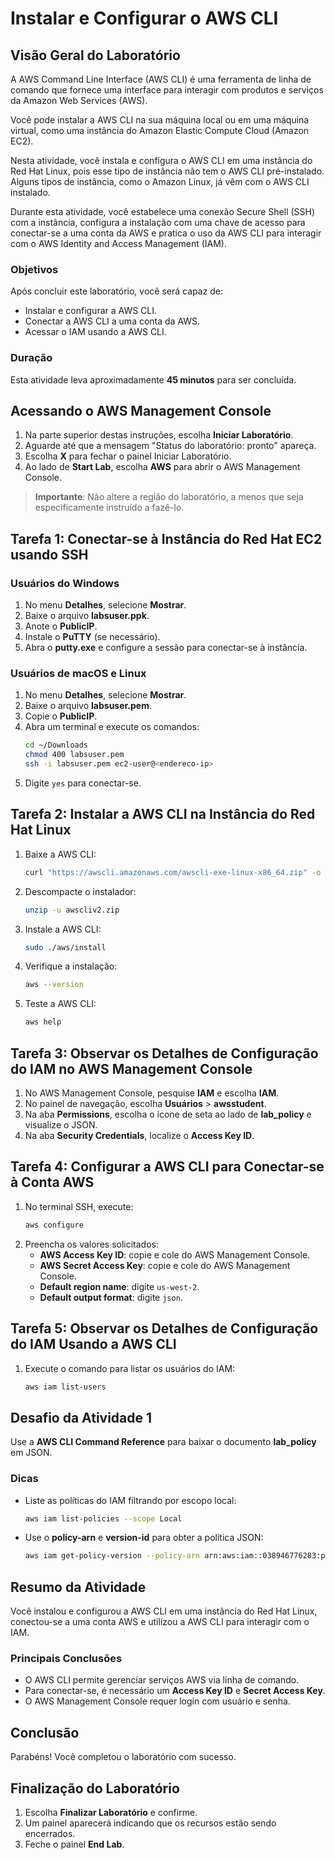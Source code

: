 # Instalar e Configurar o AWS CLI

## Visão Geral do Laboratório
A AWS Command Line Interface (AWS CLI) é uma ferramenta de linha de comando que fornece uma interface para interagir com produtos e serviços da Amazon Web Services (AWS).

Você pode instalar a AWS CLI na sua máquina local ou em uma máquina virtual, como uma instância do Amazon Elastic Compute Cloud (Amazon EC2).

Nesta atividade, você instala e configura o AWS CLI em uma instância do Red Hat Linux, pois esse tipo de instância não tem o AWS CLI pré-instalado. Alguns tipos de instância, como o Amazon Linux, já vêm com o AWS CLI instalado.

Durante esta atividade, você estabelece uma conexão Secure Shell (SSH) com a instância, configura a instalação com uma chave de acesso para conectar-se a uma conta da AWS e pratica o uso da AWS CLI para interagir com o AWS Identity and Access Management (IAM).

### Objetivos
Após concluir este laboratório, você será capaz de:
- Instalar e configurar a AWS CLI.
- Conectar a AWS CLI a uma conta da AWS.
- Acessar o IAM usando a AWS CLI.

### Duração
Esta atividade leva aproximadamente **45 minutos** para ser concluída.

## Acessando o AWS Management Console
1. Na parte superior destas instruções, escolha **Iniciar Laboratório**.
2. Aguarde até que a mensagem "Status do laboratório: pronto" apareça.
3. Escolha **X** para fechar o painel Iniciar Laboratório.
4. Ao lado de **Start Lab**, escolha **AWS** para abrir o AWS Management Console.

> **Importante**: Não altere a região do laboratório, a menos que seja especificamente instruído a fazê-lo.

## Tarefa 1: Conectar-se à Instância do Red Hat EC2 usando SSH

### Usuários do Windows
1. No menu **Detalhes**, selecione **Mostrar**.
2. Baixe o arquivo **labsuser.ppk**.
3. Anote o **PublicIP**.
4. Instale o **PuTTY** (se necessário).
5. Abra o **putty.exe** e configure a sessão para conectar-se à instância.

### Usuários de macOS e Linux
1. No menu **Detalhes**, selecione **Mostrar**.
2. Baixe o arquivo **labsuser.pem**.
3. Copie o **PublicIP**.
4. Abra um terminal e execute os comandos:
   ```bash
   cd ~/Downloads
   chmod 400 labsuser.pem
   ssh -i labsuser.pem ec2-user@<endereco-ip>
   ```
5. Digite `yes` para conectar-se.

## Tarefa 2: Instalar a AWS CLI na Instância do Red Hat Linux
1. Baixe a AWS CLI:
   ```bash
   curl "https://awscli.amazonaws.com/awscli-exe-linux-x86_64.zip" -o "awscliv2.zip"
   ```
2. Descompacte o instalador:
   ```bash
   unzip -u awscliv2.zip
   ```
3. Instale a AWS CLI:
   ```bash
   sudo ./aws/install
   ```
4. Verifique a instalação:
   ```bash
   aws --version
   ```
5. Teste a AWS CLI:
   ```bash
   aws help
   ```

## Tarefa 3: Observar os Detalhes de Configuração do IAM no AWS Management Console
1. No AWS Management Console, pesquise **IAM** e escolha **IAM**.
2. No painel de navegação, escolha **Usuários** > **awsstudent**.
3. Na aba **Permissions**, escolha o ícone de seta ao lado de **lab_policy** e visualize o JSON.
4. Na aba **Security Credentials**, localize o **Access Key ID**.

## Tarefa 4: Configurar a AWS CLI para Conectar-se à Conta AWS
1. No terminal SSH, execute:
   ```bash
   aws configure
   ```
2. Preencha os valores solicitados:
   - **AWS Access Key ID**: copie e cole do AWS Management Console.
   - **AWS Secret Access Key**: copie e cole do AWS Management Console.
   - **Default region name**: digite `us-west-2`.
   - **Default output format**: digite `json`.

## Tarefa 5: Observar os Detalhes de Configuração do IAM Usando a AWS CLI
1. Execute o comando para listar os usuários do IAM:
   ```bash
   aws iam list-users
   ```

## Desafio da Atividade 1
Use a **AWS CLI Command Reference** para baixar o documento **lab_policy** em JSON.

### Dicas
- Liste as políticas do IAM filtrando por escopo local:
  ```bash
  aws iam list-policies --scope Local
  ```
- Use o **policy-arn** e **version-id** para obter a política JSON:
  ```bash
  aws iam get-policy-version --policy-arn arn:aws:iam::038946776283:policy/lab_policy --version-id v1 > lab_policy.json
  ```

## Resumo da Atividade
Você instalou e configurou a AWS CLI em uma instância do Red Hat Linux, conectou-se a uma conta AWS e utilizou a AWS CLI para interagir com o IAM.

### Principais Conclusões
- O AWS CLI permite gerenciar serviços AWS via linha de comando.
- Para conectar-se, é necessário um **Access Key ID** e **Secret Access Key**.
- O AWS Management Console requer login com usuário e senha.

## Conclusão
Parabéns! Você completou o laboratório com sucesso.

## Finalização do Laboratório
1. Escolha **Finalizar Laboratório** e confirme.
2. Um painel aparecerá indicando que os recursos estão sendo encerrados.
3. Feche o painel **End Lab**.

